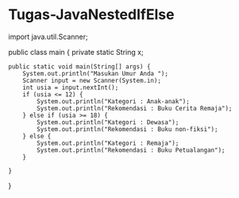 # Tugas-JavaNestedIfElse
import java.util.Scanner;

public class main {
    private static String x;

    public static void main(String[] args) {
        System.out.println("Masukan Umur Anda ");
        Scanner input = new Scanner(System.in);
        int usia = input.nextInt();
        if (usia <= 12) {
            System.out.println("Kategori : Anak-anak");
            System.out.println("Rekomendasi : Buku Cerita Remaja");
        } else if (usia >= 18) {
            System.out.println("Kategori : Dewasa");
            System.out.println("Rekomendasi : Buku non-fiksi");
        } else {
            System.out.println("Kategori : Remaja");
            System.out.println("Rekomendasi : Buku Petualangan");
        }

    }
}
